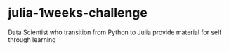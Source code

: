 # julia-1weeks-challenge
Data Scientist who transition from Python to Julia provide material for self through learning

